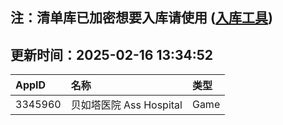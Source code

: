 ## 注：清单库已加密想要入库请使用 ([入库工具](https://github.com/BlankTMing/ManifestAutoUpdate/releases))

## 更新时间：2025-02-16 13:34:52
| AppID | 名称 | 类型  |
| :-------------------- | :----------------------------- | :----------- |
| 3345960 | 贝如塔医院 Ass Hospital| Game |
